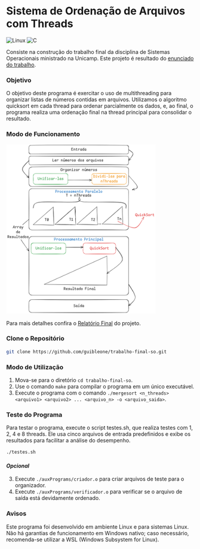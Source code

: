 # Sistema de Ordenação de Arquivos com Threads
![Linux](https://img.shields.io/badge/Linux-FCC624?style=for-the-badge&logo=linux&logoColor=black) ![C](https://img.shields.io/badge/c-%2300599C.svg?style=for-the-badge&logo=c&logoColor=white)

Consiste na construção do trabalho final da disciplina de Sistemas Operacionais ministrado na Unicamp. Este projeto é resultado do [enunciado do trabalho](./Assets/Projeto_DisciplinaTT304_2024.2.pdf).

### Objetivo
O objetivo deste programa é exercitar o uso de multithreading para organizar listas de números contidas em arquivos. Utilizamos o algoritmo quicksort em cada thread para ordenar parcialmente os dados, e, ao final, o programa realiza uma ordenação final na thread principal para consolidar o resultado.

### Modo de Funcionamento
<!-- ![Modo de Funcionamento](/Arquitetura%201.png) -->
<img src="./Assets/Arquitetura%201.png" alt="Funcionamento" width="400" height="453">

Para mais detalhes confira o [Relatório Final](./RelatórioProjetoFinalTT304.pdf) do projeto. 

### Clone o Repositório
```bash
git clone https://github.com/guibleone/trabalho-final-so.git
```

### Modo de Utilização
1. Mova-se para o diretório `cd trabalho-final-so`.
2. Use o comando `make` para compilar o programa em um único executável.
3. Execute o programa com o comando `./mergesort <n_threads> <arquivo1> <arquivo2> ... <arquivo_n> -o <arquivo_saida>`.

### Teste do Programa
Para testar o programa, execute o script testes.sh, que realiza testes com 1, 2, 4 e 8 threads. Ele usa cinco arquivos de entrada predefinidos e exibe os resultados para facilitar a análise do desempenho.

```bash
./testes.sh
```

#### *Opcional*
3. Execute `./auxPrograms/criador.o` para criar arquivos de teste para o organizador.
4. Execute `./auxPrograms/verificador.o` para verificar se o arquivo de saída está devidamente ordenado.

### Avisos
Este programa foi desenvolvido em ambiente Linux e para sistemas Linux. Não há garantias de funcionamento em Windows nativo; caso necessário, recomenda-se utilizar a WSL (Windows Subsystem for Linux).
